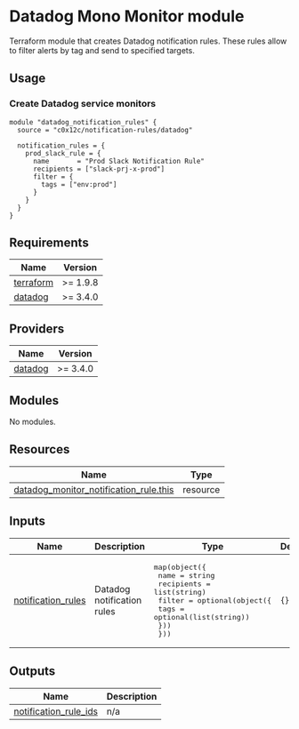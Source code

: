 # Datadog Mono Monitor module

Terraform module that creates Datadog notification rules. These rules allow to filter alerts by tag and send to specified targets.

## Usage

### Create Datadog service monitors

```hcl
module "datadog_notification_rules" {
  source = "c0x12c/notification-rules/datadog"

  notification_rules = {
    prod_slack_rule = {
      name       = "Prod Slack Notification Rule"
      recipients = ["slack-prj-x-prod"]
      filter = {
        tags = ["env:prod"]
      }
    }
  }
}
```

<!-- BEGIN_TF_DOCS -->

## Requirements

| Name | Version |
|------|---------|
| <a name="requirement_terraform"></a> [terraform](#requirement\_terraform) | >= 1.9.8 |
| <a name="requirement_datadog"></a> [datadog](#requirement\_datadog) | >= 3.4.0 |

## Providers

| Name | Version |
|------|---------|
| <a name="provider_datadog"></a> [datadog](#provider\_datadog) | >= 3.4.0 |

## Modules

No modules.

## Resources

| Name | Type |
|------|------|
| [datadog_monitor_notification_rule.this](https://registry.terraform.io/providers/DataDog/datadog/latest/docs/resources/monitor_notification_rule) | resource |

## Inputs

| Name | Description | Type | Default | Required |
|------|-------------|------|---------|:--------:|
| <a name="input_notification_rules"></a> [notification\_rules](#input\_notification\_rules) | Datadog notification rules | <pre>map(object({<br/>    name       = string<br/>    recipients = list(string)<br/>    filter = optional(object({<br/>      tags = optional(list(string))<br/>    }))<br/>  }))</pre> | `{}` | no |

## Outputs

| Name | Description |
|------|-------------|
| <a name="output_notification_rule_ids"></a> [notification\_rule\_ids](#output\_notification\_rule\_ids) | n/a |

<!-- END_TF_DOCS -->
